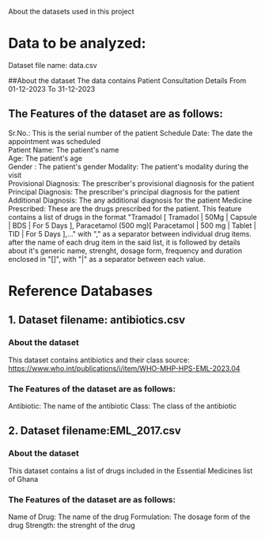 About the datasets used in this project

# Data to be analyzed:
Dataset file name: data.csv

##About the dataset
The data contains Patient Consultation Details From 01-12-2023 To 31-12-2023	
																																																		
## The Features of the dataset are as follows:
																																																		
Sr.No.: This is the serial number of the patient
Schedule Date: The date the appointment was scheduled		
Patient Name: The patient's name		
Age: The patient's age	
Gender	: The patient's gender
Modality: The patient's modality during the visit	
Provisional Diagnosis: The prescriber's provisional diagnosis for the patient
Principal Diagnosis: The prescriber's principal diagnosis for the patient	
Additional Diagnosis: The any additional diagnosis for the patient 
Medicine Prescribed: These are the drugs prescribed for the patient. This feature contains a list of drugs in the format "Tramadol [ Tramadol  | 50Mg | Capsule | BDS |  For 5 Days  ], Paracetamol (500 mg)[ Paracetamol | 500 mg | Tablet | TID |  For 5 Days  ],..." with "," as a separator between individual drug items.
after the name of each drug item in the said list, it is followed by details about it's generic name, strenght, dosage form, frequency and duration enclosed in "[]", with "|" as a separator between each value.


# Reference Databases
## 1. Dataset filename: antibiotics.csv

### About the dataset
This dataset contains antibiotics and their class
source: https://www.who.int/publications/i/item/WHO-MHP-HPS-EML-2023.04

### The Features of the dataset are as follows:
Antibiotic: The name of the antibiotic
Class: The class of the antibiotic

## 2.  Dataset filename:EML_2017.csv 

### About the dataset
This dataset contains a list of drugs included in the Essential Medicines list of Ghana

### The Features of the dataset are as follows:
Name of Drug: The name of the drug
Formulation: The dosage form of the drug
Strength: the strenght of the drug

